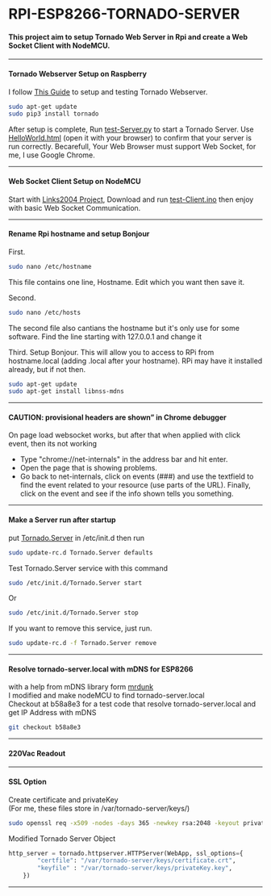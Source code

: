 # RPI-ESP8266-TORNADO-SERVER

#### This project aim to setup Tornado Web Server in Rpi and create a Web Socket Client with NodeMCU.
---

#### Tornado Webserver Setup on Raspberry

I follow [This Guide](https://developer.mbed.org/cookbook/Websockets-Server) to setup and testing Tornado Webserver.
```sh
sudo apt-get update
sudo pip3 install tornado
```
After setup is complete, Run [test-Server.py](https://github.com/Project-MAR/RPI-ESP8266-TORNADO-SERVER/blob/master/test-Server.py) to start a Tornado Server. Use [HelloWorld.html](https://github.com/Project-MAR/RPI-ESP8266-TORNADO-SERVER/blob/master/HelloWorld.html) (open it with your browser) to confirm that your server is run correctly. Becarefull, Your Web Browser must support Web Socket, for me, I use Google Chrome.

---
#### Web Socket Client Setup on NodeMCU

Start with [Links2004 Project](https://github.com/Links2004/arduinoWebSockets), Download and run [test-Client.ino](https://github.com/Project-MAR/RPI-ESP8266-TORNADO-SERVER/blob/master/test-Client.ino) then enjoy with basic Web Socket Communication.

---

#### Rename Rpi hostname and setup Bonjour

First.
```sh
sudo nano /etc/hostname
```
This file contains one line, Hostname. Edit which you want then save it.

Second.
```sh
sudo nano /etc/hosts
```
The second file also cantians the hostname but it's only use for some software. Find the line starting with 127.0.0.1 and change it

Third.
Setup Bonjour. This will allow you to access to RPi from hostname.local (adding .local after your hostname). RPi may have it installed already, but if not then.
```sh
sudo apt-get update
sudo apt-get install libnss-mdns
```

---

#### CAUTION: provisional headers are shown” in Chrome debugger
On page load websocket works, but after that when applied with click event, then its not working     
 - Type "chrome://net-internals" in the address bar and hit enter.
 - Open the page that is showing problems.
 - Go back to net-internals, click on events (###) and use the textfield to find the event related to your resource (use parts of the URL).
Finally, click on the event and see if the info shown tells you something.   

---

#### Make a Server run after startup

put [Tornado.Server](https://github.com/Project-MAR/RPI-ESP8266-TORNADO-SERVER/blob/master/Tornado.Server) in /etc/init.d
then run
```sh
sudo update-rc.d Tornado.Server defaults
```
Test Tornado.Server service with this command
```sh
sudo /etc/init.d/Tornado.Server start
```
Or
```sh
sudo /etc/init.d/Tornado.Server stop

```
If you want to remove this service, just run.

```sh
sudo update-rc.d -f Tornado.Server remove
```
---

#### Resolve tornado-server.local with mDNS for ESP8266
with a help from mDNS library form [mrdunk](https://github.com/mrdunk/esp8266_mdns)   
I modified and make nodeMCU to find tornado-server.local   
Checkout at b58a8e3 for a test code that resolve tornado-server.local and get IP Address with mDNS   
```sh
git checkout b58a8e3
```
---

#### 220Vac Readout

---

#### SSL Option
Create certificate and privateKey   
(For me, these files store in /var/tornado-server/keys/)   
```sh
sudo openssl req -x509 -nodes -days 365 -newkey rsa:2048 -keyout privateKey.key -out certificate.crt
```

Modified Tornado Server Object

```python
http_server = tornado.httpserver.HTTPServer(WebApp, ssl_options={
        "certfile": "/var/tornado-server/keys/certificate.crt",
        "keyfile" : "/var/tornado-server/keys/privateKey.key",
    })
```
---
